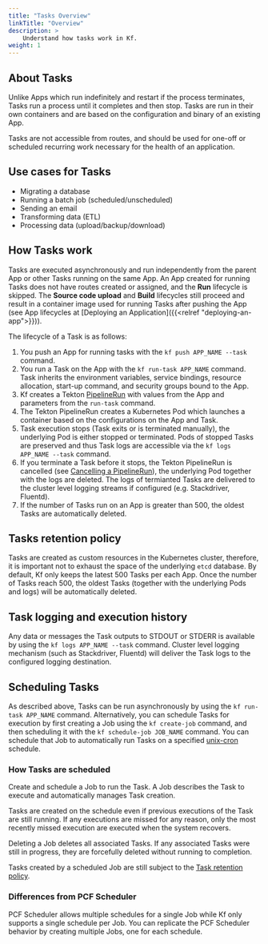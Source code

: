 ```yaml
---
title: "Tasks Overview"
linkTitle: "Overview"
description: > 
    Understand how tasks work in Kf.
weight: 1
---
```


## About Tasks

Unlike Apps which run indefinitely and restart if the process terminates, Tasks run a process until it completes and then stop.
Tasks are run in their own containers and are based on the configuration and binary of an existing App.

Tasks are not accessible from routes, and should be used for one-off or scheduled recurring work necessary for the health of an
application.

## Use cases for Tasks

*  Migrating a database
*  Running a batch job (scheduled/unscheduled)
*  Sending an email
*  Transforming data (ETL)
*  Processing data (upload/backup/download)

## How Tasks work

Tasks are executed asynchronously and run independently from the parent App or other Tasks running on the same App. An App created for running Tasks does not have routes created or assigned, and the **Run** lifecycle is skipped. The **Source code upload** and **Build** lifecycles still proceed and result in a container image used for running Tasks after pushing the App (see App lifecycles at [Deploying an Application]({{<relref "deploying-an-app">}})).

The lifecycle of a Task is as follows:

1. You push an App for running tasks with the `kf push APP_NAME --task` command.
2. You run a Task on the App with the `kf run-task APP_NAME` command. Task inherits the environment variables, service bindings, resource allocation, start-up command, and security groups bound to the App.
3. Kf creates a Tekton [PipelineRun](https://github.com/tektoncd/pipeline/blob/master/docs/pipelineruns.md) with values from the App and parameters from the `run-task` command.
4.  The Tekton PipelineRun creates a Kubernetes Pod which launches a container based on the configurations on the App and Task.
5.  Task execution stops (Task exits or is terminated manually), the underlying Pod is either stopped or terminated. Pods of stopped Tasks are preserved and thus Task logs are accessible via the `kf logs APP_NAME --task` command.
6.  If you terminate a Task before it stops, the Tekton PipelineRun is cancelled (see [Cancelling a PipelineRun](https://github.com/tektoncd/pipeline/blob/master/docs/pipelineruns.md#cancelling-a-pipelinerun)), the underlying Pod together with the logs are deleted. The logs of termianted Tasks are delivered to the cluster level logging streams if configured (e.g. Stackdriver, Fluentd).
7.  If the number of Tasks run on an App is greater than 500, the oldest Tasks are automatically deleted.


## Tasks retention policy

Tasks are created as custom resources in the Kubernetes cluster, therefore, it is important not to exhaust the space of the underlying `etcd` database. By default, Kf only keeps the latest 500 Tasks per each App. Once the number of Tasks reach 500, the oldest Tasks (together with the underlying Pods and logs) will be automatically deleted.

## Task logging and execution history

Any data or messages the Task outputs to STDOUT or STDERR is available by using the `kf logs APP_NAME --task` command. Cluster level logging mechanism (such as Stackdriver, Fluentd) will deliver the Task logs to the configured logging destination.


## Scheduling Tasks

As described above, Tasks can be run asynchronously by using the `kf run-task APP_NAME` command.
Alternatively, you can schedule Tasks for execution by first creating a Job using
the `kf create-job` command, and then scheduling it with the
`kf schedule-job JOB_NAME` command. You can schedule that Job to automatically
run Tasks on a specified [unix-cron](https://man7.org/linux/man-pages/man5/crontab.5.html) schedule.


### How Tasks are scheduled

Create and schedule a Job to run the Task. A Job describes the Task to execute
and automatically manages Task creation.

Tasks are created on the schedule even if previous executions of the Task are still running.
If any executions are missed for any reason, only the most recently missed execution
are executed when the system recovers.

Deleting a Job deletes all associated Tasks. If any associated Tasks were still
in progress, they are forcefully deleted without running to completion.

Tasks created by a scheduled Job are still subject to the
[Task retention policy](#tasks_retention_policy).


### Differences from PCF Scheduler

PCF Scheduler allows multiple schedules for a single Job while Kf
only supports a single schedule per Job. You can replicate the PCF Scheduler
behavior by creating multiple Jobs, one for each schedule.

